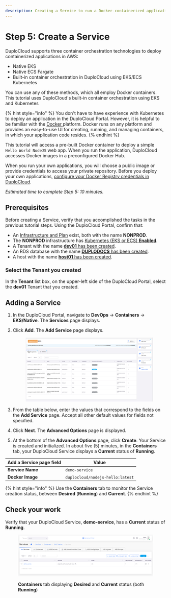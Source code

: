 ```yaml
---
description: Creating a Service to run a Docker-containerized application
---
```


# Step 5: Create a Service

DuploCloud supports three container orchestration technologies to deploy containerized applications in AWS:

* Native EKS
* Native ECS Fargate
* Built-in container orchestration in DuploCloud using EKS/ECS Kubernetes

You can use any of these methods, which all employ Docker containers. This tutorial uses DuploCloud's built-in container orchestration using EKS and Kubernetes

{% hint style="info" %}
You don't have to have experience with Kubernetes to deploy an application in the DuploCloud Portal. However, it is helpful to be familiar with the [Docker ](https://docs.docker.com/)platform. Docker runs on any platform and provides an easy-to-use UI for creating, running, and managing containers, in which your application code resides.&#x20;
{% endhint %}

This tutorial will access a pre-built Docker container to deploy a simple `Hello World NodeJS` web app. When you run the application, DuploCloud accesses Docker images in a preconfigured Docker Hub.&#x20;

When you run your own applications, you will choose a public image or provide credentials to access your private repository.  Before you deploy your own applications, [configure your Docker Registry credentials in DuploCloud](../../use-cases/docker-registry-credentials-and-kubernetes-secrets.md).

_Estimated time to complete Step 5: 10 minutes._

## Prerequisites

Before creating a Service, verify that you accomplished the tasks in the previous tutorial steps.   Using the DuploCloud Portal, confirm that:

* An [Infrastructure and Plan](../step-1-infrastructure.md) exist, both with the name **NONPROD**.
* The **NONPROD** infrastructure has [Kubernetes (EKS or ECS) **Enabled**](../step-1-infrastructure.md#check-your-work).&#x20;
* A Tenant with the name [**dev01** has been created](../step-2-tenant.md).
* An RDS database with the name [**DUPLODOCS** has been created](../step-4-create-a-rds-database.md).
* A host with the name [**host01** has been created](step-3-create-host.md).

### Select the Tenant you created

In the **Tenant** list box, on the upper-left side of the DuploCloud Portal, select the **dev01** Tenant that you created.

## Adding a Service

1. In the DuploCloud Portal, navigate to **DevOps** -> **Containers** -> **EKS/Native**. The **Services** page displays.&#x20;
2.  Click **Add**. The **Add Service** page displays.

    <figure><img src="../../../.gitbook/assets/image (75).png" alt=""><figcaption></figcaption></figure>
3. From the table below, enter the values that correspond to the fields on the **Add Service** page. Accept all other default values for fields not specified.&#x20;
4. Click **Next**. The **Advanced Options** page is displayed.
5. At the bottom of the **Advanced Options** page, click **Create**. Your Service is created and initialized. In about five (5) minutes, in the **Containers** tab, your DuploCloud Service displays a **Current** status of **Running**.&#x20;

| Add a Service page field | Value                            |
| ------------------------ | -------------------------------- |
| **Service Name**         | `demo-service`                   |
| **Docker Image**         | `duplocloud/nodejs-hello:latest` |

{% hint style="info" %}
Use the **Containers** tab to monitor the Service creation status, between **Desired** (**Running**) and **Current**.
{% endhint %}

## Check your work

Verify that your DuploCloud Service, **demo-service**, has a **Current** status of **Running**.

<figure><img src="../../../.gitbook/assets/AWS_QS_17.png" alt=""><figcaption><p><strong>Containers</strong> tab displaying <strong>Desired</strong> and <strong>Current</strong> status (both <strong>Running</strong>)</p></figcaption></figure>

